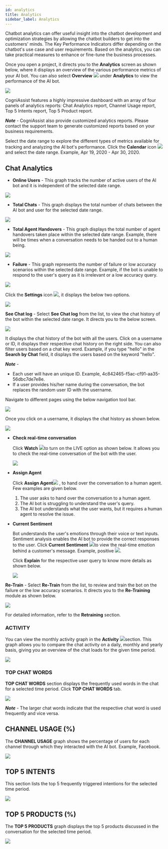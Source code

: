 ```yaml
---
id: analytics
title: Analytics
sidebar_label: Analytics
---
```


Chatbot analytics can offer useful insight into the chatbot development and optimization strategies by allowing the chatbot builders to get into the customers' minds. The Key Performance Indicators differ depending on the chatbot's use case and user requirements. Based on the analytics, you can take practical measures to enhance or fine-tune the business processes.

Once you open a project, it directs you to the **Analytics** screen as shown below, where it displays an overview of the various performance metrics of your AI bot. You can also select **Overview** 
![](assets\CA_060.png) under **Analytics** to view the performance of the AI bot. 

![](assets\CA_059.png)

CogniAssist features a highly impressive dashboard with an array of four panels of analytics reports: Chat Analytics report, Channel Usage report, Top 5 Intents report, Top 5 Product report.

***Note*** - CogniAssist also provide customized analytics reports. Please contact the support team to generate customized reports based on your business requirements.

Select the date range to explore the different types of metrics available for tracking and analyzing the AI bot's performance. Click the **Calendar** icon ![](assets\CA_062.png) and select the date range. Example, Apr 19, 2020 - Apr 30, 2020. 

## Chat Analytics 	

- **Online Users** - This graph tracks the number of active users of the AI bot and it is independent of the selected date range.

![](assets\CA_061.png)

- **Total Chats** - This graph displays the total number of chats between the AI bot and user for the selected date range.

![](assets\CA_063.png)

- **Total Agent Handovers** - This graph displays the total number of agent handovers taken place within the selected date range. Example, there will be times when a conversation needs to be handed out to a human being.

![](assets\CA_064.png)

- **Failure** - This graph represents the number of failure or low accuracy scenarios within the selected date range. Example, if the bot is unable to respond to the user's query as it is irrelevant or a low accuracy query.

![](assets\CA_065.png)

Click the **Settings** icon ![](assets\CA_067.png), it displays the below two options.

![](assets\CA_066.png)

**See Chat log** - Select **See Chat log** from the list, to view the chat history of the bot within the selected date range. It directs you to the below screen.

![](assets\CA_068.png)

It displays the chat history of the bot with all the users. Click on a username or ID, it displays their respective chat history on the right side. You can also filter users based on a chat key word. Example, if you type "hello" in the **Search by Chat** field, it displays the users based on the keyword "hello". 

***Note*** - 

- Each user will have an unique ID. Example, 4c842465-f5ac-cf91-aa35-56dbc7de7e8e.
- If a user provides his/her name during the conversation, the bot replaces the random user ID with the username. 

Navigate to different pages using the below navigation tool bar.

![](assets\CA_069.png)

Once you click on a username, it displays the chat history as shown below.

![](assets\CA_070.png)

- **Check real-time conversation**

  Click **Watch** ![](assets\CA_072.png)to turn on the LIVE option as shown below. It allows you to check the real-time conversation 	of the bot with the user.

  ![](assets\cw_026.gif)

- **Assign Agent**

  Click **Assign Agent**![](assets\CA_073.png) , to hand over the conversation to a human agent. Few examples are given below.

  1. The user asks to hand over the conversation to a human agent.
  2. The AI bot is struggling to understand the user's query.
  3. The AI bot understands what the user wants, but it requires a human agent to resolve the issue.

- **Current Sentiment**

  Bot understands the user's emotions through their voice or text inputs. Sentiment analysis enables the AI bot to provide the correct responses to the user.  Click **Current Sentiment** ![](assets\CA_074.png)to view the real-time emotion behind a customer's message. Example, positive ![](assets\CA_075.png).

  Click **Explain** for the respective user query to know more details as shown below.

  ![](assets\CA_071.png)

**Re-Train** - Select **Re-Train** from the list, to review and train the bot on the failure or the low accuracy scenarios. It directs you to the **Re-Training** module as shown below.

![](assets\CA_76.png)

For detailed information, refer to the **Retraining** section.

### ACTIVITY

You can view the monthly activity graph in the **Activity** ![](assets\CA_77.png)section. This graph allows you to compare the chat activity on a daily, monthly and yearly basis, giving you an overview of the chat loads for the given time period.

![](assets\CA_78.png)																											

### TOP CHAT WORDS

**TOP CHAT WORDS** section displays the frequently used words in the chat for a selected time period. Click **TOP CHAT WORDS** tab. 

![](assets\CA_79.png)

***Note*** - The larger chat words indicate that the respective chat word is used frequently and vice versa.

## CHANNEL USAGE (%) 

The **CHANNEL USAGE** graph shows the percentage of users for each channel through which they interacted with the AI bot. Example, Facebook.

![](assets\CA_80png.png)



## TOP 5 INTENTS 

This section lists the top 5 frequently triggered intentions for the selected time period.

![](assets\CA_81.png)

## TOP 5 PRODUCTS (%) 

The **TOP 5 PRODUCTS** graph displays the top 5 products discussed in the conversation for the selected time period.

![](assets\CA_82.png)